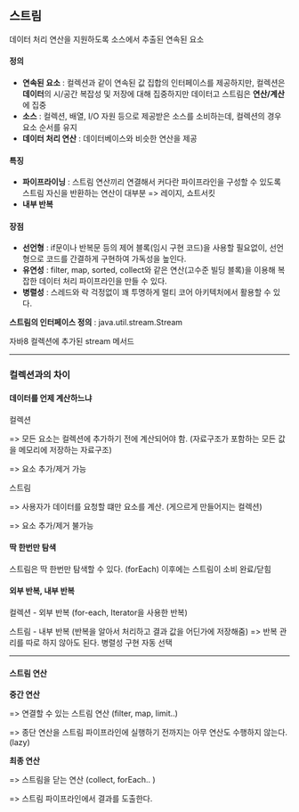 ## 스트림 

데이터 처리 연산을 지원하도록 소스에서 추출된 연속된 요소 

#### 정의

- **연속된 요소** : 컬렉션과 같이 연속된 값 집합의 인터페이스를 제공하지만, 컬렉션은 **데이터**의 시/공간 복잡성 및 저장에 대해 집중하지만 데이터고 스트림은 **연산/계산**에 집중
- **소스** : 컬렉션, 배열, I/O 자원 등으로 제공받은 소스를 소비하는데, 컬렉션의 경우 요소 순서를 유지
- **데이터 처리 연산** : 데이터베이스와 비슷한 연산을 제공

#### 특징

- **파이프라이닝** : 스트림 연산끼리 연결해서 커다란 파이프라인을 구성할 수 있도록 스트림 자신을 반환하는 연산이 대부분 => 레이지, 쇼트서킷
- **내부 반복**

#### 장점 

- **선언형** : if문이나 반복문 등의 제어 블록(임시 구현 코드)을 사용할 필요없이, 선언형으로 코드를 간결하게 구현하여 가독성을 높인다. 
- **유연성** : filter, map, sorted, collect와 같은 연산(고수준 빌딩 블록)을 이용해 복잡한 데이터 처리 파이프라인을 만들 수 있다. 
- **병렬성** : 스레드와 락 걱정없이 꽤 투명하게 멀티 코어 아키텍처에서 활용할 수 있다. 



**스트림의 인터페이스 정의** : java.util.stream.Stream

자바8 컬렉션에 추가된 stream 메서드



---

### 컬렉션과의 차이 

#### 데이터를 언제 계산하느냐

컬렉션 

=> 모든 요소는 컬렉션에 추가하기 전에 계산되어야 함. (자료구조가 포함하는 모든 값을 메모리에 저장하는 자료구조)

=> 요소 추가/제거 가능

스트림 

=> 사용자가 데이터를 요청할 떄만 요소를 계산. (게으르게 만들어지는 컬렉션)

=> 요소 추가/제거 불가능


#### 딱 한번만 탐색

스트림은 딱 한번만 탐색할 수 있다. (forEach) 이후에는 스트림이 소비 완료/닫힘

#### 외부 반복, 내부 반복

컬렉션 - 외부 반복 (for-each, Iterator을 사용한 반복)

스트림 - 내부 반복 (반복을 알아서 처리하고 결과 값을 어딘가에 저장해줌)
=> 반복 관리를 따로 하지 않아도 된다. 병렬성 구현 자동 선택



---

#### 스트림 연산

**중간 연산** 

=> 연결할 수 있는 스트림 연산 (filter, map, limit..)

=> 종단 연산을 스트림 파이프라인에 실행하기 전까지는 아무 연산도 수행하지 않는다. (lazy)



**최종 연산**

=> 스트림을 닫는 연산 (collect, forEach.. )

=> 스트림 파이프라인에서 결과를 도출한다.

[^쇼트서킷]: 여러 개의 조건을 중첩할 때, (or 연산 시) 참 / (and 연산 시)거짓이 우선 확정되면 뒤의 조건은 검사하지 않는다.

[^루프 퓨전]: 

